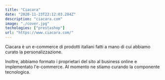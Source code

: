 ```yaml
---
title: "Ciacara"
date: "2020-11-23T22:12:03.284Z"
description: "ciacara.com"
image: "./cover.jpg"
techologies: ["prestashop"]
url: "https://www.ciacara.com/"
---
```

Ciacara è un e-commerce di prodotti italiani fatti a mano di cui abbiamo curato la personalizzazione.

Inoltre, abbiamo formato i proprietari del sito al business online e implementato l'e-commerce. Al momento ne stiamo curando la componente tecnologica.

